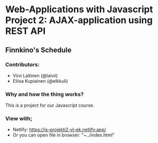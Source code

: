 # Web-Applications with Javascript Project 2: AJAX-application using REST API

## Finnkino's Schedule

### Contributors:
* Viivi Laitinen (@laivii)
* Eliisa Kupiainen (@elkkuli)

### Why and how the thing works?

This is a project for our Javascript course. 

<!-- information here -->

### View with;
* Netlify: https://js-projekti2-vl-ek.netlify.app/
* Or you can open file in browser: "~../index.html"

